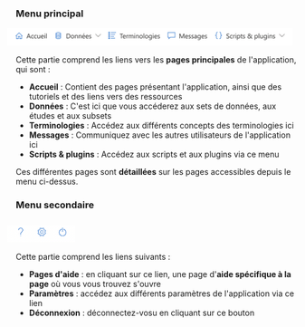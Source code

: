 ### <i class="fa fa-check" style="color: steelblue;"></i> Menu principal

<img src = "https://raw.githubusercontent.com/BorisDelange/LinkR-content/main/home/fr/get_started/main_menu.png" alt = "Main menu" width = "600" style = "margin-left:-15px;" />

Cette partie comprend les liens vers les **pages principales** de l'application, qui sont :

- **Accueil** : Contient des pages présentant l'application, ainsi que des tutoriels et des liens vers des ressources
- **Données** : C'est ici que vous accéderez aux sets de données, aux études et aux subsets
- **Terminologies** : Accédez aux différents concepts des terminologies ici
- **Messages** : Communiquez avec les autres utilisateurs de l'application ici
- **Scripts & plugins** : Accédez aux scripts et aux plugins via ce menu

Ces différentes pages sont **détaillées** sur les pages accessibles depuis le menu ci-dessus.

### <i class="fa fa-check" style="color: steelblue;"></i> Menu secondaire

<img src = "https://raw.githubusercontent.com/BorisDelange/LinkR-content/main/home/fr/get_started/secondary_menu.png" alt = "Secondary menu" width = "120" style = "margin-left:-15px; margin-top:10px;" />

Cette partie comprend les liens suivants :

- **Pages d'aide** : en cliquant sur ce lien, une page d'**aide spécifique à la page** où vous vous trouvez s'ouvre
- **Paramètres** : accédez aux différents paramètres de l'application via ce lien
- **Déconnexion** : déconnectez-vosu en cliquant sur ce bouton 

